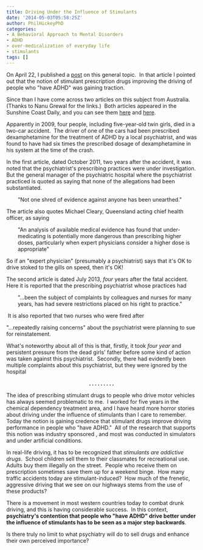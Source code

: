 ```yaml
---
title: Driving Under the Influence of Stimulants
date: '2014-05-03T05:58:25Z'
author: PhilHickeyPhD
categories:
- A Behavioral Approach to Mental Disorders
- ADHD
- over-medicalization of everyday life
- stimulants
tags: []
---
```


On April 22, I published a <a href="https://www.behaviorismandmentalhealth.com/2014/04/22/adhd-and-dangerous-driving/">post</a> on this general topic.  In that article I pointed out that the notion of stimulant prescription drugs improving the driving of people who "have ADHD" was gaining traction.

Since than I have come across two articles on this subject from Australia.  (Thanks to Nanu Grewal for the links.)  Both articles appeared in the Sunshine Coast Daily, and you can see them <a href="http://www.sunshinecoastdaily.com.au/news/hospital-launches-complaints-probe/1122551/">here</a> and <a href="http://www.sunshinecoastdaily.com.au/news/crackdowntoo-late-for-twins-slow-action-way-too-la/1960148/">here</a>.

Apparently in 2009, four people, including five-year-old twin girls, died in a two-car accident.  The driver of one of the cars had been prescribed dexamphetamine for the treatment of ADHD by a local psychiatrist, and was found to have had six times the prescribed dosage of dexamphetamine in his system at the time of the crash.

In the first article, dated October 2011, two years after the accident, it was noted that the psychiatrist's prescribing practices were under investigation.  But the general manager of the psychiatric hospital where the psychiatrist practiced is quoted as saying that none of the allegations had been substantiated.
<p style="padding-left: 30px;">"Not one shred of evidence against anyone has been unearthed."</p>
The article also quotes Michael Cleary, Queensland acting chief health officer, as saying
<p style="padding-left: 30px;">"An analysis of available medical evidence has found that under-medicating is potentially more dangerous than prescribing higher doses, particularly when expert physicians consider a higher dose is appropriate"</p>
So if an "expert physician" (presumably a psychiatrist) says that it's OK to drive stoked to the gills on speed, then it's OK!

The second article is dated July 2013, <em>four</em> years after the fatal accident.  Here it is reported that the prescribing psychiatrist whose practices had
<p style="padding-left: 30px;">"…been the subject of complaints by colleagues and nurses for many years, has had severe restrictions placed on his right to practice."</p>
 It is also reported that two nurses who were fired after

"…repeatedly raising concerns" about the psychiatrist were planning to sue for reinstatement.

What's noteworthy about all of this is that, firstly, it took <em>four year</em> and persistent pressure from the dead girls' father before some kind of action was taken against this psychiatrist.  Secondly, there had evidently been multiple complaints about this psychiatrist, but they were ignored by the hospital
<p style="text-align: center;"><strong>. . . . . . . . . </strong></p>
The idea of prescribing stimulant drugs to people who drive motor vehicles has always seemed problematic to me.  I worked for five years in the chemical dependency treatment area, and I have heard more horror stories about driving under the influence of stimulants than I care to remember.  Today the notion is gaining credence that stimulant drugs improve driving performance in people who "have ADHD."  All of the research that supports this notion was industry sponsored , and most was conducted in simulators and under artificial conditions.

In real-life driving, it has to be recognized that <em>stimulants are addictive drugs</em>.  School children sell them to their classmates for recreational use.  Adults buy them illegally on the street.  People who receive them on prescription sometimes save them up for a weekend binge.  How many traffic accidents today are stimulant-induced?  How much of the frenetic, aggressive driving that we see on our highways stems from the use of these products?

There is a movement in most western countries today to combat drunk driving, and this is having considerable success.  In this context, <strong>psychiatry's contention that people who "have ADHD" drive better under the influence of stimulants has to be seen as a major step backwards</strong>.

Is there truly no limit to what psychiatry will do to sell drugs and enhance their own perceived importance?